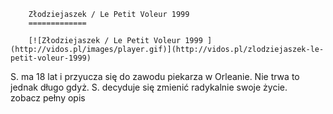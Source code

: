 
        Złodziejaszek / Le Petit Voleur 1999 
        =============
        
        [![Złodziejaszek / Le Petit Voleur 1999 ](http://vidos.pl/images/player.gif)](http://vidos.pl/zlodziejaszek-le-petit-voleur-1999)
        
        
 S. ma 18 lat i przyucza się do zawodu piekarza w Orleanie. Nie trwa to jednak długo gdyż. S. decyduje się zmienić radykalnie swoje życie. zobacz pełny opis
    